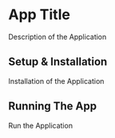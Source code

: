 # App Title

Description of the Application

## Setup & Installation

Installation of the Application

## Running The App

Run the Application